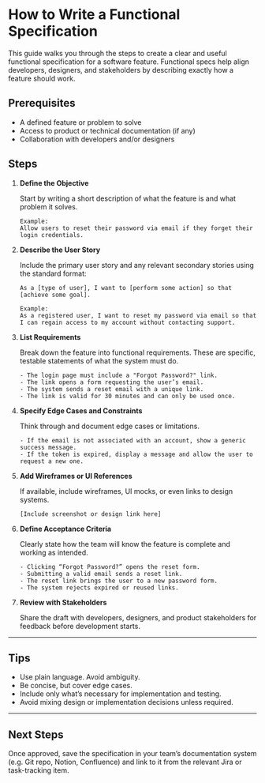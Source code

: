 # How to Write a Functional Specification

This guide walks you through the steps to create a clear and useful functional specification for a software feature. Functional specs help align developers, designers, and stakeholders by describing exactly how a feature should work.

## Prerequisites

- A defined feature or problem to solve
- Access to product or technical documentation (if any)
- Collaboration with developers and/or designers

## Steps

1. **Define the Objective**

    Start by writing a short description of what the feature is and what problem it solves.

    ```text
    Example:
    Allow users to reset their password via email if they forget their login credentials.
    ```

2. **Describe the User Story**

    Include the primary user story and any relevant secondary stories using the standard format:

    ```text
    As a [type of user], I want to [perform some action] so that [achieve some goal].
    ```

    ```text
    Example:
    As a registered user, I want to reset my password via email so that I can regain access to my account without contacting support.
    ```

3. **List Requirements**

    Break down the feature into functional requirements. These are specific, testable statements of what the system must do.

    ```text
    - The login page must include a "Forgot Password?" link.
    - The link opens a form requesting the user’s email.
    - The system sends a reset email with a unique link.
    - The link is valid for 30 minutes and can only be used once.
    ```

4. **Specify Edge Cases and Constraints**

    Think through and document edge cases or limitations.

    ```text
    - If the email is not associated with an account, show a generic success message.
    - If the token is expired, display a message and allow the user to request a new one.
    ```

5. **Add Wireframes or UI References**

    If available, include wireframes, UI mocks, or even links to design systems.

    ```text
    [Include screenshot or design link here]
    ```

6. **Define Acceptance Criteria**

    Clearly state how the team will know the feature is complete and working as intended.

    ```text
    - Clicking “Forgot Password?” opens the reset form.
    - Submitting a valid email sends a reset link.
    - The reset link brings the user to a new password form.
    - The system rejects expired or reused links.
    ```

7. **Review with Stakeholders**

    Share the draft with developers, designers, and product stakeholders for feedback before development starts.

---

## Tips

- Use plain language. Avoid ambiguity.
- Be concise, but cover edge cases.
- Include only what’s necessary for implementation and testing.
- Avoid mixing design or implementation decisions unless required.

---

## Next Steps

Once approved, save the specification in your team’s documentation system (e.g. Git repo, Notion, Confluence) and link to it from the relevant Jira or task-tracking item.
